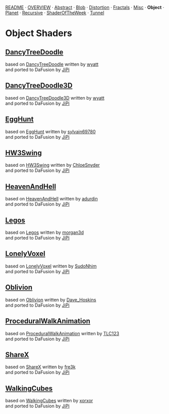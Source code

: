 
  <!--                                                             -->
  <!--           THIS IS AN AUTOMATICALLY GENERATED FILE           -->
  <!--                                                             -->
  <!--                  D O   N O T   E D I T ! ! !                -->
  <!--                                                             -->
  <!--  ALL CHANGES WILL BE OVERWRITTEN WITHOUT ANY FURTHER NOTICE -->
  <!--                                                             -->


[README](../README.md) · [OVERVIEW](../OVERVIEW.md) · [Abstract](../Abstract/README.md) · [Blob](../Blob/README.md) · [Distortion](../Distortion/README.md) · [Fractals](../Fractals/README.md) · [Misc](../Misc/README.md) · **Object** · [Planet](../Planet/README.md) · [Recursive](../Recursive/README.md) · [ShaderOfTheWeek](../ShaderOfTheWeek/README.md) · [Tunnel](../Tunnel/README.md)

# Object Shaders

## **[DancyTreeDoodle](DancyTreeDoodle.md)**
based on [DancyTreeDoodle](https://www.shadertoy.com/view/wslGz7) written by [wyatt](https://www.shadertoy.com/user/wyatt)<br />and ported to DaFusion by [JiPi](../../Site/Profiles/JiPi.md)

## **[DancyTreeDoodle3D](DancyTreeDoodle3D.md)**
based on [DancyTreeDoodle3D](https://www.shadertoy.com/view/4lVyzh) written by [wyatt](https://www.shadertoy.com/user/wyatt)<br />and ported to DaFusion by [JiPi](../../Site/Profiles/JiPi.md)

## **[EggHunt](EggHunt.md)**
based on [EggHunt](https://www.shadertoy.com/view/ttyfDV) written by [sylvain69780](https://www.shadertoy.com/user/sylvain69780)<br />and ported to DaFusion by [JiPi](../../Site/Profiles/JiPi.md)

## **[HW3Swing](HW3Swing.md)**
based on [HW3Swing](https://www.shadertoy.com/view/4dtyz8) written by [ChloeSnyder](https://www.shadertoy.com/user/ChloeSnyder)<br />and ported to DaFusion by [JiPi](../../Site/Profiles/JiPi.md)

## **[HeavenAndHell](HeavenAndHell.md)**
based on [HeavenAndHell](https://www.shadertoy.com/view/wsKXDV) written by [adurdin](https://www.shadertoy.com/user/adurdin)<br />and ported to DaFusion by [JiPi](../../Site/Profiles/JiPi.md)

## **[Legos](Legos.md)**
based on [Legos](https://www.shadertoy.com/view/Xdl3Dj) written by [morgan3d](https://www.shadertoy.com/user/morgan3d)<br />and ported to DaFusion by [JiPi](../../Site/Profiles/JiPi.md)

## **[LonelyVoxel](LonelyVoxel.md)**
based on [LonelyVoxel](https://www.shadertoy.com/view/Mslczn) written by [SudoNhim](https://www.shadertoy.com/user/SudoNhim)<br />and ported to DaFusion by [JiPi](../../Site/Profiles/JiPi.md)

## **[Oblivion](Oblivion.md)**
based on [Oblivion](https://www.shadertoy.com/view/XtfXDN) written by [Dave_Hoskins](https://www.shadertoy.com/user/Dave_Hoskins)<br />and ported to DaFusion by [JiPi](../../Site/Profiles/JiPi.md)

## **[ProceduralWalkAnimation](ProceduralWalkAnimation.md)**
based on [ProceduralWalkAnimation](https://www.shadertoy.com/view/WlsSWS) written by [TLC123](https://www.shadertoy.com/user/TLC123)<br />and ported to DaFusion by [JiPi](../../Site/Profiles/JiPi.md)

## **[ShareX](ShareX.md)**
based on [ShareX](https://www.shadertoy.com/view/WsKSRK) written by [fre3k](https://www.shadertoy.com/user/fre3k)<br />and ported to DaFusion by [JiPi](../../Site/Profiles/JiPi.md)

## **[WalkingCubes](WalkingCubes.md)**
based on [WalkingCubes](https://www.shadertoy.com/view/Xl3XR4) written by [xorxor](https://www.shadertoy.com/user/xorxor)<br />and ported to DaFusion by [JiPi](../../Site/Profiles/JiPi.md)

